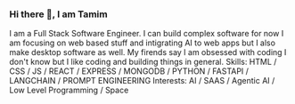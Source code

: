 ### Hi there 👋, I am Tamim
I am a Full Stack Software Engineer. I can build complex software for now I am focusing on web based stuff and intigrating AI to web apps but I also make desktop software as well. My firends say I am obsessed with coding I don't know but I like coding and building things in general. 
Skills:   HTML / CSS / JS / REACT / EXPRESS / MONGODB / PYTHON / FASTAPI / LANGCHAIN / PROMPT ENGINEERING 
Interests: AI / SAAS / Agentic AI / Low Level Programming / Space





